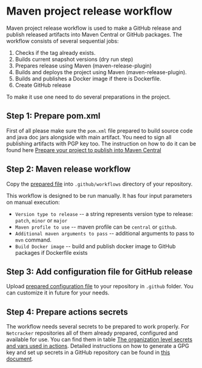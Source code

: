 # Maven project release workflow

Maven project release workflow is used to make a GitHub release and publish released artifacts into Maven Central or GitHub packages.
The workflow consists of several sequential jobs:

1. Checks if the tag already exists.
2. Builds current snapshot versions (dry run step)
3. Prepares release using Maven (maven-release-plugin)
4. Builds and deploys the project using Maven (maven-release-plugin).
5. Builds and publishes a Docker image if there is Dockerfile.
6. Create GitHub release

To make it use one need to do several preparations in the project.

## Step 1: Prepare pom.xml

First of all please make sure the `pom.xml` file prepared to build source code and java doc jars alongside with main artifact. You need to sign all publishing artifacts with PGP key too. The instruction on how to do it can be found here [Prepare your project to publish into Maven Central](https://github.com/Netcracker/.github/blob/main/docs/maven-publish-pom-preparation_doc.md)

## Step 2: Maven release workflow

Copy the [prepared file](https://github.com/Netcracker/.github/blob/main/workflow-templates/maven-release-v2.yaml) into `.github/workflows` directory of your repository.

This workflow is designed to be run manually. It has four input parameters on manual execution:

- `Version type to release` -- a string represents version type to release: `patch`, `minor` or `major`
- `Maven profile to use` -- maven profile can be `central` or `github`.
- `Additional maven arguments to pass` -- additional arguments to pass to `mvn` command.
- `Build Docker image` -- build and publish docker image to GitHub packages if Dockerfile exists

## Step 3: Add configuration file for GitHub release

Upload [prepared configuration file](https://github.com/Netcracker/.github/blob/main/config/examples/release-drafter-config.yml) to your repository in `.github` folder. You can customize it in future for your needs.

## Step 4: Prepare actions secrets

The workflow needs several secrets to be prepared to work properly. For `Netcracker` repositories all of them already prepared, configured and available for use. You can find them in table [The organization level secrets and vars used in actions](#the-organization-level-secrets-and-vars-used-in-actions). Detailed instructions on how to generate a GPG key and set up secrets in a GitHub repository can be found in [this document](https://github.com/Netcracker/.github/blob/main/docs/maven-publish-secrets_doc.md).
